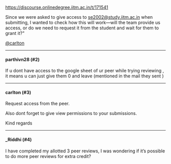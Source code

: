 https://discourse.onlinedegree.iitm.ac.in/t/171541

Since we were asked to give access to se2002@study.iitm.ac.in when submitting, I wanted to check how this will work—will the team provide us access, or do we need to request it from the student and wait for them to grant it?"</p>
<p><a class="mention" href="/u/carlton">@carlton</a></p><hr>

<h4>parthivn28 (#2)</h4>
<p>If u dont have access to the google sheet of ur peer while trying reviewing , it means u can just give them 0 and leave (mentioned in the mail they sent )</p><hr>

<h4>carlton (#3)</h4>
<p>Request access from the peer.</p>
<p>Also dont forget to give view permissions to your submissions.</p>
<p>Kind regards</p><hr>

<h4>_Riddhi (#4)</h4>
<p>I have completed my allotted 3 peer reviews, I was wondering if it’s possible to do more peer reviews for extra credit?